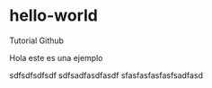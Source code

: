# hello-world
Tutorial Github

Hola este es una ejemplo


sdfsdfsdfsdf
sdfsadfasdfasdf
sfasfasfasfasfsadfasd

